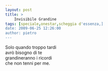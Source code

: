 ```yaml
---
layout: post
title: >
    Invisibile Grandine
tags: [speciale,onestar,scheggia d'essenza,]
date: 2009-06-25 12:26:00
author: pietro
---
```

Solo quando troppo tardi<br/>avrò bisogno di te<br/>grandineranno i ricordi<br/>che non tenni per me.
